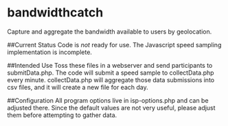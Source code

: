 # bandwidthcatch
Capture and aggregate the bandwidth available to users by geolocation.

##Current Status
Code is *not* ready for use. The Javascript speed sampling implementation is incomplete.

##Intended Use
Toss these files in a webserver and send participants to submitData.php.
The code will submit a speed sample to collectData.php every minute.
collectData.php will aggregate those data submissions into csv files,
and it will create a new file for each day.

##Configuration
All program options live in isp-options.php and can be adjusted there.
Since the default values are not very useful, please adjust them before
attempting to gather data.
